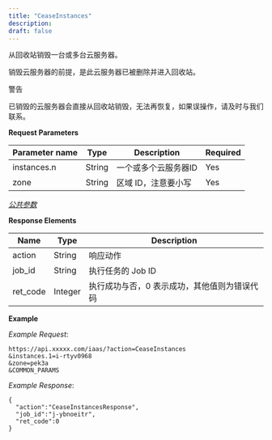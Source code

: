 ```yaml
---
title: "CeaseInstances"
description: 
draft: false
---
```




从回收站销毁一台或多台云服务器。

销毁云服务器的前提，是此云服务器已被删除并进入回收站。

警告

已销毁的云服务器会直接从回收站销毁，无法再恢复，如果误操作，请及时与我们联系。

**Request Parameters**

| Parameter name | Type | Description | Required |
| --- | --- | --- | --- |
| instances.n | String | 一个或多个云服务器ID | Yes |
| zone | String | 区域 ID，注意要小写 | Yes |

[_公共参数_](../../../parameters/)

**Response Elements**

| Name | Type | Description |
| --- | --- | --- |
| action | String | 响应动作 |
| job_id | String | 执行任务的 Job ID |
| ret_code | Integer | 执行成功与否，0 表示成功，其他值则为错误代码 |

**Example**

_Example Request_:

```
https://api.xxxxx.com/iaas/?action=CeaseInstances
&instances.1=i-rtyv0968
&zone=pek3a
&COMMON_PARAMS
```

_Example Response_:

```
{
  "action":"CeaseInstancesResponse",
  "job_id":"j-ybnoeitr",
  "ret_code":0
}
```
